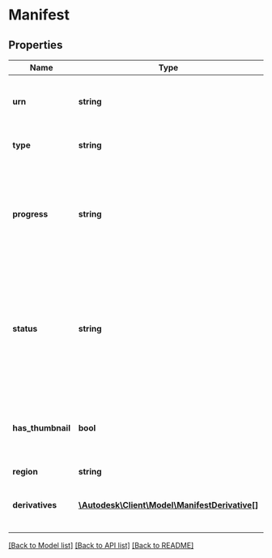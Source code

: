# Manifest

## Properties
Name | Type | Description | Notes
------------ | ------------- | ------------- | -------------
**urn** | **string** | The Base64 (URL safe) encoded source file URN | 
**type** | **string** | Type of this JSON object | 
**progress** | **string** | Overall progress for all translation jobs in the manifest. Possible values are: &#x60;complete&#x60; or &#x60;##%&#x60; | 
**status** | **string** | Overall status for translation jobs in the “manifest”. Possible values are: &#x60;pending&#x60;, &#x60;success&#x60;, &#x60;inprogress&#x60;, &#x60;failed&#x60; and &#x60;timeout&#x60; | 
**has_thumbnail** | **bool** | Indicates if a thumbnail has been generated for the source file URN | 
**region** | **string** | Region | [optional] 
**derivatives** | [**\Autodesk\Client\Model\ManifestDerivative[]**](ManifestDerivative.md) | Requested output files for the source file URN | 

[[Back to Model list]](../README.md#documentation-for-models) [[Back to API list]](../README.md#documentation-for-api-endpoints) [[Back to README]](../README.md)


